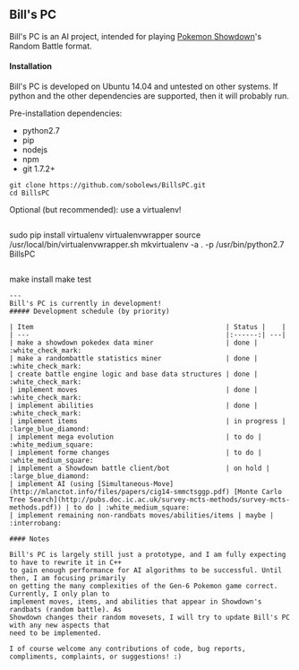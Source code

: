 ## Bill's PC
Bill's PC is an AI project, intended for playing [Pokemon Showdown](http://pokemonshowdown.com/)'s Random Battle format.

#### Installation
Bill's PC is developed on Ubuntu 14.04 and untested on other systems. If python and the other dependencies are supported, then it will probably run.

Pre-installation dependencies:
* python2.7
* pip
* nodejs
* npm
* git 1.7.2+

```
git clone https://github.com/sobolews/BillsPC.git
cd BillsPC
```
Optional (but recommended): use a virtualenv!
>```
sudo pip install virtualenv virtualenvwrapper
source /usr/local/bin/virtualenvwrapper.sh
mkvirtualenv -a . -p /usr/bin/python2.7 BillsPC
```

```
make install
make test
```
--- 
Bill's PC is currently in development!
##### Development schedule (by priority)

| Item                                                | Status |    |
| ---                                                 |:------:| ---|
| make a showdown pokedex data miner                  | done | :white_check_mark: 
| make a randombattle statistics miner                | done | :white_check_mark: 
| create battle engine logic and base data structures | done | :white_check_mark: 
| implement moves                                     | done | :white_check_mark: 
| implement abilities                                 | done | :white_check_mark: 
| implement items                                     | in progress | :large_blue_diamond:
| implement mega evolution                            | to do | :white_medium_square:
| implement forme changes                             | to do | :white_medium_square:
| implement a Showdown battle client/bot              | on hold | :large_blue_diamond: 
| implement AI (using [Simultaneous-Move](http://mlanctot.info/files/papers/cig14-smmctsggp.pdf) [Monte Carlo Tree Search](http://pubs.doc.ic.ac.uk/survey-mcts-methods/survey-mcts-methods.pdf)) | to do | :white_medium_square:
| implement remaining non-randbats moves/abilities/items | maybe | :interrobang:

#### Notes

Bill's PC is largely still just a prototype, and I am fully expecting to have to rewrite it in C++
to gain enough performance for AI algorithms to be successful. Until then, I am focusing primarily
on getting the many complexities of the Gen-6 Pokemon game correct. Currently, I only plan to
implement moves, items, and abilities that appear in Showdown's randbats (random battle). As
Showdown changes their random movesets, I will try to update Bill's PC with any new aspects that
need to be implemented. 

I of course welcome any contributions of code, bug reports, compliments, complaints, or suggestions! :)
